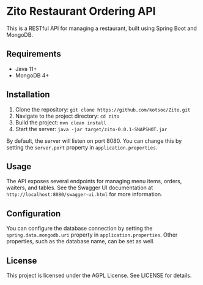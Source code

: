 # Zito Restaurant Ordering API
This is a RESTful API for managing a restaurant, built using Spring Boot and MongoDB.

## Requirements
- Java 11+
- MongoDB 4+

## Installation
1. Clone the repository: `git clone https://github.com/kotsoc/Zito.git`
2. Navigate to the project directory: `cd zito`
3. Build the project: `mvn clean install`
4. Start the server: `java -jar target/zito-0.0.1-SNAPSHOT.jar`

By default, the server will listen on port 8080. You can change this by setting the `server.port` property in `application.properties`.

## Usage
The API exposes several endpoints for managing menu items, orders, waiters, and tables. See the Swagger UI documentation at `http://localhost:8080/swagger-ui.html` for more information.

## Configuration
You can configure the database connection by setting the `spring.data.mongodb.uri` property in `application.properties`. Other properties, such as the database name, can be set as well.


## License
This project is licensed under the AGPL License. See LICENSE for details.